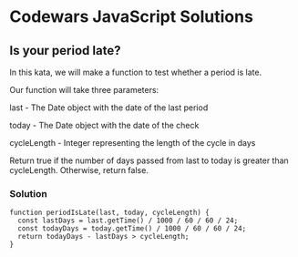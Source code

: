 # Codewars JavaScript Solutions

## Is your period late?

In this kata, we will make a function to test whether a period is late.

Our function will take three parameters:

last - The Date object with the date of the last period

today - The Date object with the date of the check

cycleLength - Integer representing the length of the cycle in days

Return true if the number of days passed from last to today is greater than cycleLength. Otherwise, return false.

### Solution

```
function periodIsLate(last, today, cycleLength) {
  const lastDays = last.getTime() / 1000 / 60 / 60 / 24;
  const todayDays = today.getTime() / 1000 / 60 / 60 / 24;
  return todayDays - lastDays > cycleLength;
}
```
